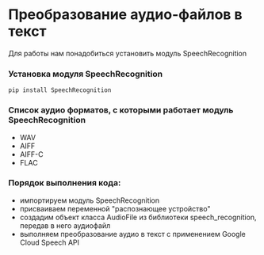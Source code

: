 # Преобразование аудио-файлов в текст

Для работы нам понадобиться установить модуль SpeechRecognition

### Установка модуля SpeechRecognition
```pip install SpeechRecognition```

### Cписок аудио форматов, с которыми работает модуль SpeechRecognition
* WAV
* AIFF
* AIFF-C
* FLAC

### Порядок выполнения кода:
* импортируем модуль SpeechRecognition
* присваиваем переменной "распознающее устройство"
* создадим объект класса AudioFile из библиотеки speech_recognition, передав в него аудиофайл
* выполняем преобразование аудио в текст с применением Google Cloud Speech API


